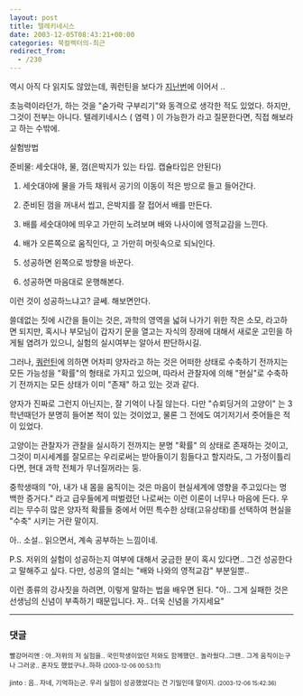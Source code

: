 ```yaml
---
layout: post
title: 텔레키네시스
date: 2003-12-05T08:43:21+00:00
categories: 북컬렉터의-최근
redirect_from:
  - /230
---
```


역시 아직 다 읽지도 않았는데, 쿼런틴을 보다가 <a href="http://jinto.pe.kr/228">지난번</a>에 이어서 ..

초능력이라던가, 하는 것을 "숟가락 구부리기"와 동격으로 생각한 적도 있었다. 하지만, 그것이 전부는 아니다. 텔레키네시스 ( 염력 ) 이 가능한가 라고 질문한다면, 직접 해보라고 하는 수밖에.

실험방법

준비물: 세숫대야, 물, 껌(은박지가 있는 타입. 캡슐타입은 안된다)

1. 세숫대야에 물을 가득 채워서 공기의 이동이 적은 방으로 들고 들어간다.

2. 준비된 껌을 꺼내서 씹고, 은박지를 잘 접어서 배를 만든다.

3. 배를 세숫대야에 띄우고 가만히 노려보며 배와 나사이에 영적교감을 느낀다.

4. 배가 오른쪽으로 움직인다, 고 가만히 머릿속으로 되뇌인다.

5. 성공하면 왼쪽으로 방향을 바꾼다.

6. 성공하면 마음대로 운행해본다.

이런 것이 성공하느냐고? 글쎄. 해보면안다.

쓸데없는 짓에 시간을 들이는 것은, 과학의 영역을 넓혀 나가기 위한 작은 소모, 라고하면 되지만, 혹시나 부모님이 갑자기 문을 열고는 자식의 장래에 대해서 새로운 고민을 하게될 염려가 있으니, 실험의 실시여부는 알아서 판단하시길.

그러나, <a href="http://www.bandibook.com/search/subject_view.php?code=2334058" target="bb">쿼런틴</a>에 의하면 어차피 양자라고 하는 것은 어떠한 상태로 수축하기 전까지는 모든 가능성을 "확률"의 형태로 가지고 있으며, 따라서 관찰자에 의해 "현실"로 수축하기 전까지는 모든 상태가 이미 "존재" 하고 있는 것과 같다.

양자가 진짜로 그런지 아닌지는, 잘 기억이 나질 않는다. 다만 "슈뢰딩거의 고양이" 는 3학년때던가 분명히 들어본 적이 있는 것이었고, 물론 그 전에도 여기저기서 줏어들은 적이 있었다.

고양이는 관찰자가 관찰을 실시하기 전까지는 분명 "확률" 의 상태로 존재하는 것이고, 그것이 미시세계를 잘모르는 우리로써는 받아들이기 힘들다고 할지라도, 그 가정이틀리다면, 현대 과학 전체가 무너질꺼라는 둥.

중학생때의 "아, 내가 내 몸을 움직이는 것은 마음이 현실세계에 영향을 주고있다는 명백한 증거다." 라고 급우들에게 떠벌렸던 나로써는 이런 이론이 너무나 마음에 든다. 우리는 무수히 많은 양자적 확률들 중에서 어떤 특수한 상태(고유상태)를 선택하여 현실을 "수축" 시키는 거란 말이지.

아.. 소설.. 읽으면서, 계속 공부하는 느낌이네.

P.S. 저위의 실험이 성공하는지 여부에 대해서 궁금한 분이 혹시 있다면.. 그건 성공한다고 말해주고 싶다. 다만, 성공의 열쇠는 "배와 나와의 영적교감" 부분일뿐..

이런 종류의 강사짓을 하려면, 이렇게 말하는 법을 배우면 된다. "아.. 그게 실패한 것은 선생님의 신념이 부족하기 때문입니다. 자.. 더욱 신념을 가지세요"

* * *

### 댓글



<!--- cmt:494 --->
<!--- mail: --->
<!--- parent:0 --->

<small class=comment>빨강머리앤 : 아..저위의 저 실험을.. 국민학생이었던 저와도 함께했던.. 놀라웠다..그땐.. 그게 움직이는구나 그러궁.. 혼자도 했었구나..하하 <small>(2003-12-06 00:53:11)</small></small>


<!--- cmt:495 --->
<!--- mail: --->
<!--- parent:0 --->

<small class=comment>jinto : 음.. 자네, 기억하는군. 우리 실험이 성공했었다는 건 기밀인데 말이지. <small>(2003-12-06 15:42:36)</small></small>

